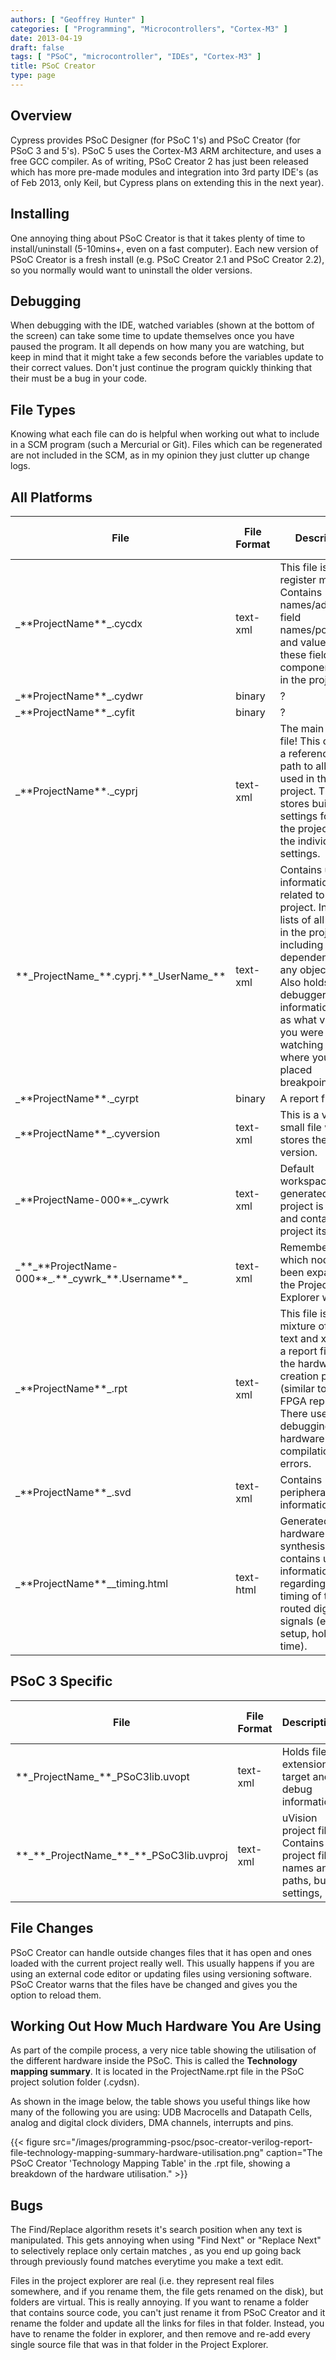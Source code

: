 ```yaml
---
authors: [ "Geoffrey Hunter" ]
categories: [ "Programming", "Microcontrollers", "Cortex-M3" ]
date: 2013-04-19
draft: false
tags: [ "PSoC", "microcontroller", "IDEs", "Cortex-M3" ]
title: PSoC Creator
type: page
---
```


## Overview

Cypress provides PSoC Designer (for PSoC 1's) and PSoC Creator (for PSoC 3 and 5's). PSoC 5 uses the Cortex-M3 ARM architecture, and uses a free GCC compiler. As of writing, PSoC Creator 2 has just been released which has more pre-made modules and integration into 3rd party IDE's (as of Feb 2013, only Keil, but Cypress plans on extending this in the next year).

## Installing

One annoying thing about PSoC Creator is that it takes plenty of time to install/uninstall (5-10mins+, even on a fast computer). Each new version of PSoC Creator is a fresh install (e.g. PSoC Creator 2.1 and PSoC Creator 2.2), so you normally would want to uninstall the older versions.

## Debugging

When debugging with the IDE, watched variables (shown at the bottom of the screen) can take some time to update themselves once you have paused the program. It all depends on how many you are watching, but keep in mind that it might take a few seconds before the variables update to their correct values. Don't just continue the program quickly thinking that their must be a bug in your code.

## File Types

Knowing what each file can do is helpful when working out what to include in a SCM program (such a Mercurial or Git). Files which can be regenerated are not included in the SCM, as in my opinion they just clutter up change logs.

## All Platforms

<table>
    <thead>
        <tr>
            <th>File</th>
            <th>File Format</th>
            <th>Description</th>
            <th>Include in SCM?</th>
        </tr>
    </thead>
<tbody>
<tr >
<td >_**ProjectName**_.cycdx
</td>
<td >text-xml
</td>
<td >This file is for register mapping. Contains names/addresses, field names/positions, and values for these field for all components used in the project.
</td>
<td >Yes
</td></tr><tr >
<td >_**ProjectName**_.cydwr
</td>
<td >binary
</td>
<td >?
</td>
<td >Yes
</td></tr><tr >
<td >_**ProjectName**_.cyfit
</td>
<td >binary
</td>
<td >?
</td>
<td > 
</td></tr><tr >
<td >_**ProjectName**._cyprj
</td>
<td >text-xml
</td>
<td >The main project file! This contains a reference and path to all the files used in the project. This also stores build settings for both the project and the individual settings.
</td>
<td >Yes
</td></tr><tr >
<td >**_ProjectName_**.cyprj.**_UserName_**
</td>
<td >text-xml
</td>
<td >Contains user information related to the project. Includes lists of all the files in the project, including dependencies for any object files. Also holds debugger information such as what variables you were watching and where you had placed breakpoints.
</td>
<td >No
</td></tr><tr >
<td >_**ProjectName**._cyrpt
</td>
<td >binary
</td>
<td >A report file.
</td>
<td >No
</td></tr><tr >
<td >_**ProjectName**_.cyversion
</td>
<td >text-xml
</td>
<td >This is a very small file which stores the project version.
</td>
<td >Yes
</td></tr><tr >
<td >_**ProjectName-000**_.cywrk
</td>
<td >text-xml
</td>
<td >Default workspace auto-generated when project is made, and contains the project itself.
</td>
<td >Yes
</td></tr><tr >
<td >_**_**ProjectName-000**_.**_cywrk_**.Username**_
</td>
<td >text-xml
</td>
<td >Remembers which nodes have been expanded in the Project Explorer window.
</td>
<td >No
</td></tr><tr >
<td >_**ProjectName**_.rpt
</td>
<td >text-xml
</td>
<td >This file is a mixture of plain text and xml. It is a report file from the hardware creation process (similar to an FPGA report file). There useful for debugging hardware compilation errors.
</td>
<td >Yes
</td></tr><tr >
<td >_**ProjectName**_.svd
</td>
<td >text-xml
</td>
<td >Contains peripheral information.
</td>
<td >Yes
</td></tr><tr >
<td >_**ProjectName**__timing.html
</td>
<td >text-html
</td>
<td >Generated during hardware synthesis, and contains useful information regarding the timing of the routed digital signals (e.g. setup, hold off time).
</td>
<td >No
</td></tr></tbody></table>

## PSoC 3 Specific

<table>
    <thead>
        <tr>
            <th>File</th>
            <th>File Format</th>
            <th>Description</th>
            <th>Include in SCM?</th>
        </tr>
    </thead>
<tbody >
<tr >
<td >**_ProjectName_**_PSoC3lib.uvopt
</td>
<td >text-xml
</td>
<td >Holds file extension, target and debug information
</td>
<td >Yes
</td></tr><tr >
<td >**_**_ProjectName_**_**_PSoC3lib.uvproj
</td>
<td >text-xml
</td>
<td >uVision project file. Contains project file names and paths, build settings,
</td>
<td >Yes
</td></tr></tbody></table>

## File Changes

PSoC Creator can handle outside changes files that it has open and ones loaded with the current project really well. This usually happens if you are using an external code editor or updating files using versioning software. PSoC Creator warns that the files have be changed and gives you the option to reload them.

## Working Out How Much Hardware You Are Using

As part of the compile process, a very nice table showing the utilisation of the different hardware inside the PSoC. This is called the **Technology mapping summary**. It is located in the ProjectName.rpt file in the PSoC project solution folder (.cydsn).

As shown in the image below, the table shows you useful things like how many of the following you are using: UDB Macrocells and Datapath Cells, analog and digital clock dividers, DMA channels, interrupts and pins.

{{< figure src="/images/programming-psoc/psoc-creator-verilog-report-file-technology-mapping-summary-hardware-utilisation.png" caption="The PSoC Creator 'Technology Mapping Table' in the .rpt file, showing a breakdown of the hardware utilisation."   >}}

## Bugs

The Find/Replace algorithm resets it's search position when any text is manipulated. This gets annoying when using "Find Next" or "Replace Next" to selectively replace only certain matches , as you end up going back through previously found matches everytime you make a text edit.

Files in the project explorer are real (i.e. they represent real files somewhere, and if you rename them, the file gets renamed on the disk), but folders are virtual. This is really annoying. If you want to rename a folder that contains source code, you can't just rename it from PSoC Creator and it rename the folder and update all the links for files in that folder. Instead, you have to rename the folder in explorer, and then remove and re-add every single source file that was in that folder in the Project Explorer.
